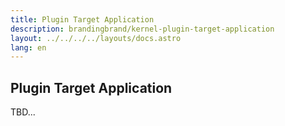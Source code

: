 ```yaml
---
title: Plugin Target Application
description: brandingbrand/kernel-plugin-target-application
layout: ../../../../layouts/docs.astro
lang: en
---
```


## Plugin Target Application

TBD...
